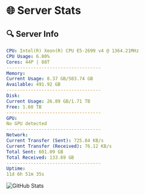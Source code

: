 # 🌐 Server Stats
## 🔍 Server Info
```yaml
CPU: Intel(R) Xeon(R) CPU E5-2699 v4 @ 1364.21MHz
CPU Usage: 6.80%
Cores: 44P | 88T
-----------------------------------
Memory:
Current Usage: 8.37 GB/503.74 GB
Available: 491.92 GB
-----------------------------------
Disk:
Current Usage: 26.89 GB/1.71 TB
Free: 1.60 TB
-----------------------------------
GPU:
No GPU detected
-----------------------------------
Network:
Current Transfer (Sent): 725.84 KB/s
Current Transfer (Received): 76.12 KB/s
Total Sent: 601.09 GB
Total Received: 133.69 GB
-----------------------------------
Uptime:
11d 6h 51m 35s
```
![GitHub Stats](https://img.shields.io/badge/Updated-2025-05-01_00:00:23-blue)
